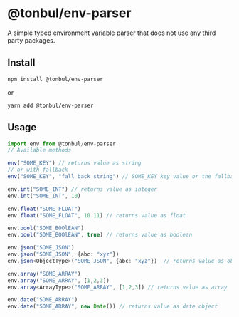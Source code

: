# @tonbul/env-parser

A simple typed environment variable parser that does not use any third party packages.

## Install

`npm install @tonbul/env-parser`

or

`yarn add @tonbul/env-parser`

## Usage


```ts
import env from @tonbul/env-parser
// Available methods

env("SOME_KEY") // returns value as string
// or with fallback
env("SOME_KEY", "fall back string") // SOME_KEY key value or the fallback string

env.int("SOME_INT") // returns value as integer
env.int("SOME_INT", 10)

env.float("SOME_FLOAT")
env.float("SOME_FLOAT", 10.11) // returns value as float

env.bool("SOME_BOOlEAN") 
env.bool("SOME_BOOlEAN", true) // returns value as boolean

env.json("SOME_JSON")
env.json("SOME_JSON", {abc: "xyz"})
env.json<ObjectType>("SOME_JSON", {abc: "xyz"})  // returns value as object

env.array("SOME_ARRAY") 
env.array("SOME_ARRAY", [1,2,3]) 
env.array<ArrayType>("SOME_ARRAY", [1,2,3]) // returns value as array

env.date("SOME_ARRAY") 
env.date("SOME_ARRAY", new Date()) // returns value as date object

```
